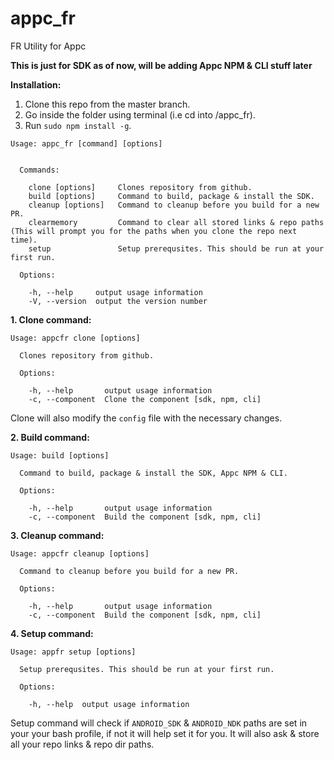 # appc_fr
FR Utility for Appc

**This is just for SDK as of now, will be adding Appc NPM & CLI stuff later**

**Installation:**

1. Clone this repo from the master branch.
2. Go inside the folder using terminal (i.e cd into /appc_fr).
3. Run `sudo npm install -g`.

```
Usage: appc_fr [command] [options]


  Commands:

    clone [options]     Clones repository from github.
    build [options]     Command to build, package & install the SDK.
    cleanup [options]   Command to cleanup before you build for a new PR.
    clearmemory         Command to clear all stored links & repo paths (This will prompt you for the paths when you clone the repo next time).
    setup               Setup prerequsites. This should be run at your first run.

  Options:

    -h, --help     output usage information
    -V, --version  output the version number
```

**1. Clone command:**
```
Usage: appcfr clone [options]

  Clones repository from github.

  Options:

    -h, --help       output usage information
    -c, --component  Clone the component [sdk, npm, cli]
```
Clone will also modify the `config` file with the necessary changes.

**2. Build command:**
```
Usage: build [options]

  Command to build, package & install the SDK, Appc NPM & CLI.

  Options:

    -h, --help       output usage information
    -c, --component  Build the component [sdk, npm, cli]
 ```
**3. Cleanup command:**
```
Usage: appcfr cleanup [options]

  Command to cleanup before you build for a new PR.

  Options:

    -h, --help       output usage information
    -c, --component  Build the component [sdk, npm, cli]
```
**4. Setup command:**
```
Usage: appfr setup [options]

  Setup prerequsites. This should be run at your first run.

  Options:

    -h, --help  output usage information
```
Setup command will check if `ANDROID_SDK` & `ANDROID_NDK` paths are set in your your bash profile, if not it will help set it for you. 
It will also ask & store all your repo links & repo dir paths.
